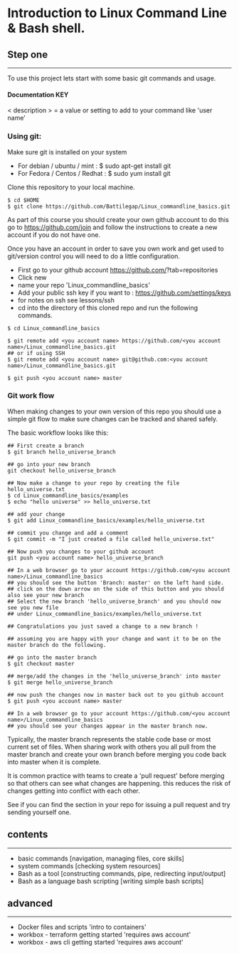 # Introduction to Linux Command Line & Bash shell.


## Step one
-----------
To use this project lets start with some basic git commands and usage.

#### Documentation KEY

< description > = a value or setting to add to your command like 'user name'

### Using git:
Make sure git is installed on your system

* For debian / ubuntu / mint : $ sudo apt-get install git
* For Fedora / Centos / Redhat : $ sudo yum install git

Clone this repository to your local machine.

```
$ cd $HOME
$ git clone https://github.com/Battilegap/Linux_commandline_basics.git

```

As part of this course you should create your own github account to do this go to
https://github.com/join and follow the instructions to create a new account if you do not have one.

Once you have an account in order to save you own work and get used to git/version control you will need to do a little configuration.

* First go to your github account https://github.com/<account name>?tab=repositories
* Click new
* name your repo 'Linux_commandline_basics'
* Add your public ssh key if you want to : https://github.com/settings/keys
* for notes on ssh see lessons/ssh
* cd into the directory of this cloned repo and run the following commands.


```
$ cd Linux_commandline_basics

$ git remote add <you account name> https://github.com/<you account name>/Linux_commandline_basics.git
## or if using SSH
$ git remote add <you account name> git@github.com:<you account name>/Linux_commandline_basics.git

$ git push <you account name> master

```
### Git work flow

When making changes to your own version of this repo you should use a simple git flow to make sure changes can be tracked and shared safely.

The basic workflow looks like this:
```
## First create a branch
$ git branch hello_universe_branch

## go into your new branch
git checkout hello_universe_branch

## Now make a change to your repo by creating the file hello_universe.txt
$ cd Linux_commandline_basics/examples
$ echo "hello universe" >> hello_universe.txt

## add your change
$ git add Linux_commandline_basics/examples/hello_universe.txt

## commit you change and add a comment
$ git commit -m "I just created a file called hello_universe.txt"

## Now push you changes to your github account
git push <you account name> hello_universe_branch

## In a web browser go to your account https://github.com/<you account name>/Linux_commandline_basics
## you should see the button 'Branch: master' on the left hand side.
## click on the down arrow on the side of this button and you should also see your new branch
## Select the new branch 'hello_universe_branch' and you should now see you new file
## under Linux_commandline_basics/examples/hello_universe.txt

## Congratulations you just saved a change to a new branch !

## assuming you are happy with your change and want it to be on the master branch do the following.

## go into the master branch
$ git checkout master

## merge/add the changes in the 'hello_universe_branch' into master
$ git merge hello_universe_branch

## now push the changes now in master back out to you github account
$ git push <you account name> master

## In a web browser go to your account https://github.com/<you account name>/Linux_commandline_basics
## you should see your changes appear in the master branch now.

```

Typically, the master branch represents the stable code base or most current set of files.
When sharing work with others you all pull from the master branch and create your own branch before
merging you code back into master when it is complete.

It is common practice with teams to create a 'pull request' before merging so that others can see what changes are happening. this reduces the risk of changes getting into conflict with each other.

See if you can find the section in your repo for issuing a pull request and try sending yourself one.


## contents
-----------
* basic commands [navigation, managing files, core skills]
* system commands [checking system resources]
* Bash as a tool [constructing commands, pipe, redirecting input/output]
* Bash as a language bash scripting [writing simple bash scripts]

## advanced
-----------
* Docker files and scripts 'intro to containers'
* workbox - terraform getting started 'requires aws account'
* workbox - aws cli getting started 'requires aws account'
